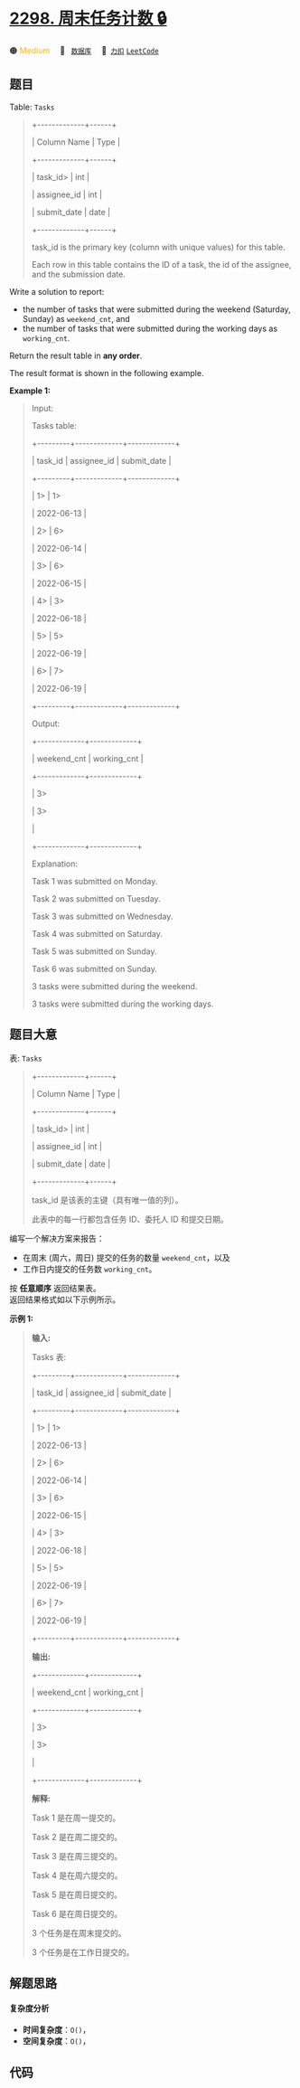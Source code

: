 # [2298. 周末任务计数 🔒](https://2xiao.github.io/leetcode-js/problem/2298.html)

🟠 <font color=#ffb800>Medium</font>&emsp; 🔖&ensp; [`数据库`](/tag/database.md)&emsp; 🔗&ensp;[`力扣`](https://leetcode.cn/problems/tasks-count-in-the-weekend) [`LeetCode`](https://leetcode.com/problems/tasks-count-in-the-weekend)

## 题目

Table: `Tasks`

> 
> 
> 
> 
> 
> +-------------+------+
> 
> | Column Name | Type |
> 
> +-------------+------+
> 
> | task_id> 
>  | int  |
> 
> | assignee_id | int  |
> 
> | submit_date | date |
> 
> +-------------+------+
> 
> task_id is the primary key (column with unique values) for this table.
> 
> Each row in this table contains the ID of a task, the id of the assignee, and the submission date.
> 
> 



Write a solution to report:

  * the number of tasks that were submitted during the weekend (Saturday, Sunday) as `weekend_cnt`, and
  * the number of tasks that were submitted during the working days as `working_cnt`.

Return the result table in **any order**.

The result format is shown in the following example.



**Example 1:**

> Input: 
> 
> Tasks table:
> 
> +---------+-------------+-------------+
> 
> | task_id | assignee_id | submit_date |
> 
> +---------+-------------+-------------+
> 
> | 1> 
>    | 1> 
> > 
>    | 2022-06-13  |
> 
> | 2> 
>    | 6> 
> > 
>    | 2022-06-14  |
> 
> | 3> 
>    | 6> 
> > 
>    | 2022-06-15  |
> 
> | 4> 
>    | 3> 
> > 
>    | 2022-06-18  |
> 
> | 5> 
>    | 5> 
> > 
>    | 2022-06-19  |
> 
> | 6> 
>    | 7> 
> > 
>    | 2022-06-19  |
> 
> +---------+-------------+-------------+
> 
> Output: 
> 
> +-------------+-------------+
> 
> | weekend_cnt | working_cnt |
> 
> +-------------+-------------+
> 
> | 3> 
> > 
>    | 3> 
> > 
>    |
> 
> +-------------+-------------+
> 
> Explanation: 
> 
> Task 1 was submitted on Monday.
> 
> Task 2 was submitted on Tuesday.
> 
> Task 3 was submitted on Wednesday.
> 
> Task 4 was submitted on Saturday.
> 
> Task 5 was submitted on Sunday.
> 
> Task 6 was submitted on Sunday.
> 
> 3 tasks were submitted during the weekend.
> 
> 3 tasks were submitted during the working days.
> 
> 


## 题目大意

表: `Tasks`

> 
> 
> 
> 
> 
> +-------------+------+
> 
> | Column Name | Type |
> 
> +-------------+------+
> 
> | task_id> 
>  | int  |
> 
> | assignee_id | int  |
> 
> | submit_date | date |
> 
> +-------------+------+
> 
> task_id 是该表的主键（具有唯一值的列）。
> 
> 此表中的每一行都包含任务 ID、委托人 ID 和提交日期。
> 
> 



编写一个解决方案来报告：

  * 在周末 (周六，周日) 提交的任务的数量 `weekend_cnt`，以及
  * 工作日内提交的任务数 `working_cnt`。

按 **任意顺序** 返回结果表。  
返回结果格式如以下示例所示。



**示例 1:**

> 
> 
> 
> 
> 
> **输入:** 
> 
> Tasks 表:
> 
> +---------+-------------+-------------+
> 
> | task_id | assignee_id | submit_date |
> 
> +---------+-------------+-------------+
> 
> | 1> 
>    | 1> 
> > 
>    | 2022-06-13  |
> 
> | 2> 
>    | 6> 
> > 
>    | 2022-06-14  |
> 
> | 3> 
>    | 6> 
> > 
>    | 2022-06-15  |
> 
> | 4> 
>    | 3> 
> > 
>    | 2022-06-18  |
> 
> | 5> 
>    | 5> 
> > 
>    | 2022-06-19  |
> 
> | 6> 
>    | 7> 
> > 
>    | 2022-06-19  |
> 
> +---------+-------------+-------------+
> 
> **输出:** 
> 
> +-------------+-------------+
> 
> | weekend_cnt | working_cnt |
> 
> +-------------+-------------+
> 
> | 3> 
> > 
>    | 3> 
> > 
>    |
> 
> +-------------+-------------+
> 
> **解释:** 
> 
> Task 1 是在周一提交的。
> 
> Task 2 是在周二提交的。
> 
> Task 3 是在周三提交的。
> 
> Task 4 是在周六提交的。
> 
> Task 5 是在周日提交的。
> 
> Task 6 是在周日提交的。
> 
> 3 个任务是在周末提交的。
> 
> 3 个任务是在工作日提交的。
> 
> 


## 解题思路

#### 复杂度分析

- **时间复杂度**：`O()`，
- **空间复杂度**：`O()`，

## 代码

```javascript

```